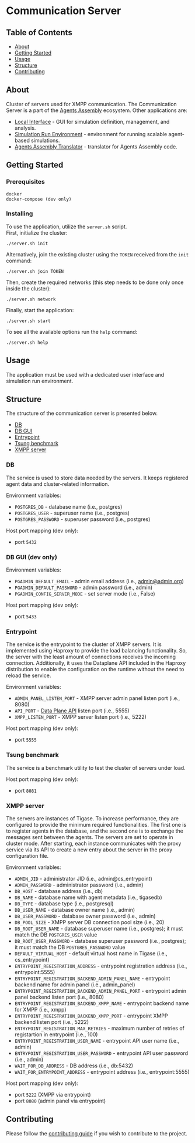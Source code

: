 # Communication Server

## Table of Contents

- [About](#about)
- [Getting Started](#getting_started)
- [Usage](#usage)
- [Structure](#structure)
- [Contributing](#contributing)

## About <a name = "about"></a>

Cluster of servers used for XMPP communication. 
The Communication Server is a part of the [Agents Assembly](https://agents-assembly.com) ecosystem.
Other applications are:
- [Local Interface](https://github.com/agent-based-information-flow-simulation/local-interface) - GUI for simulation definition, management, and analysis.
- [Simulation Run Environment](https://github.com/agent-based-information-flow-simulation/simulation-run-environment) - environment for running scalable agent-based simulations.
- [Agents Assembly Translator](https://github.com/agent-based-information-flow-simulation/agents-assembly-translator) - translator for Agents Assembly code.

## Getting Started <a name = "getting_started"></a>

### Prerequisites

```
docker
docker-compose (dev only)
```

### Installing
To use the application, utilize the `server.sh` script. </br>
First, initialize the cluster:
```
./server.sh init
```

Alternatively, join the existing cluster using the `TOKEN` received from the `init` command:
```
./server.sh join TOKEN
```

Then, create the required networks (this step needs to be done only once inside the cluster):
```
./server.sh network
```

Finally, start the application:
```
./server.sh start
```

To see all the available options run the `help` command:
```
./server.sh help
```

## Usage <a name = "usage"></a>
The application must be used with a dedicated user interface and simulation run environment.

## Structure <a name = "structure"></a>
The structure of the communication server is presented below.
- [DB](#db)
- [DB GUI](#db-gui)
- [Entrypoint](#entrypoint)
- [Tsung benchmark](#tsung-benchmark)
- [XMPP server](#xmpp-server)

### DB <a name = "db"></a>
The service is used to store data needed by the servers.
It keeps registered agent data and cluster-related information.

Environment variables:
* `POSTGRES_DB` - database name (i.e., postgres)
* `POSTGRES_USER` - superuser name (i.e., postgres)
* `POSTGRES_PASSWORD` - superuser password (i.e., postgres)

Host port mapping (dev only):
* port `5432`

### DB GUI (dev only) <a name = "db-gui"></a>

Environment variables:
* `PGADMIN_DEFAULT_EMAIL` - admin email address (i.e., admin@admin.org)
* `PGADMIN_DEFAULT_PASSWORD` - admin password (i.e., admin)
* `PGADMIN_CONFIG_SERVER_MODE` - set server mode (i.e., False)

Host port mapping (dev only):
* port `5433`

### Entrypoint <a name = "entrypoint"></a>
The service is the entrypoint to the cluster of XMPP servers.
It is implemented using Haproxy to provide the load balancing functionality.
So, the server with the least amount of connections receives the incoming connection.
Additionally, it uses the Dataplane API included in the Haproxy distribution to enable the configuration on the runtime without the need to reload the service.

Environment variables:
* `ADMIN_PANEL_LISTEN_PORT` - XMPP server admin panel listen port (i.e., 8080)
* `API_PORT` - [Data Plane API](https://www.haproxy.com/documentation/hapee/latest/api/data-plane-api/) listen port (i.e., 5555)
* `XMPP_LISTEN_PORT` - XMPP server listen port (i.e., 5222)

Host port mapping (dev only):
* port `5555`

### Tsung benchmark <a name = "tsung-benchmark"></a>
The service is a benchmark utility to test the cluster of servers under load.

Host port mapping (dev only):
* port `8081`

### XMPP server <a name = "tsung-benchmark"></a>
The servers are instances of Tigase.
To increase performance, they are configured to provide the minimum required functionalities.
The first one is to register agents in the database, and the second one is to exchange the messages sent between the agents. The servers are set to operate in cluster mode.
After starting, each instance communicates with the proxy service via its API to create a new entry about the server in the proxy configuration file.

Environment variables:
* `ADMIN_JID` - administrator JID (i.e., admin@cs_entrypoint)
* `ADMIN_PASSWORD` - administrator password (i.e., admin)
* `DB_HOST` - database address (i.e., db)
* `DB_NAME` - database name with agent metadata (i.e., tigasedb)
* `DB_TYPE` - database type (i.e., postgresql)
* `DB_USER_NAME` - database owner name (i.e., admin)
* `DB_USER_PASSWORD` - database owner password (i.e., admin)
* `DB_POOL_SIZE` - XMPP server DB connection pool size (i.e., 20)
* `DB_ROOT_USER_NAME` - database superuser name (i.e., postgres); it must match the DB `POSTGRES_USER` value
* `DB_ROOT_USER_PASSWORD` - database superuser password (i.e., postgres); it must match the DB `POSTGRES_PASSWORD` value
* `DEFAULT_VIRTUAL_HOST` - default virtual host name in Tigase (i.e., cs_entrypoint)
* `ENTRYPOINT_REGISTRATION_ADDRESS` - entrypoint registration address (i.e., entrypoint:5555)
* `ENTRYPOINT_REGISTRATION_BACKEND_ADMIN_PANEL_NAME` - entrypoint backend name for admin panel (i.e., admin_panel)
* `ENTRYPOINT_REGISTRATION_BACKEND_ADMIN_PANEL_PORT` - entrypoint admin panel backend listen port (i.e., 8080)
* `ENTRYPOINT_REGISTRATION_BACKEND_XMPP_NAME` - entrypoint backend name for XMPP (i.e., xmpp)
* `ENTRYPOINT_REGISTRATION_BACKEND_XMPP_PORT` - entrypoint XMPP backend listen port (i.e., 5222)
* `ENTRYPOINT_REGISTRATION_MAX_RETRIES` - maximum number of retries of registartion in entrypoint (i.e., 100)
* `ENTRYPOINT_REGISTRATION_USER_NAME` - entrypoint API user name (i.e., admin)
* `ENTRYPOINT_REGISTRATION_USER_PASSWORD` - entrypoint API user password (i.e., admin)
* `WAIT_FOR_DB_ADDRESS` - DB address (i.e., db:5432)
* `WAIT_FOR_ENTRYPOINT_ADDRESS` - entrypoint address (i.e., entrypoint:5555)

Host port mapping (dev only):
* port `5222` (XMPP via entrypoint)
* port `8080` (admin panel via entrypoint)

## Contributing <a name = "contributing"></a>
Please follow the [contributing guide](CONTRIBUTING.md) if you wish to contribute to the project.
